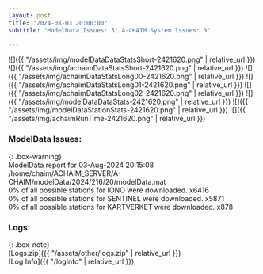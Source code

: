 ```yaml
---
layout: post
title: "2024-08-03 20:00:00"
subtitle: "ModelData Issues: 3; A-CHAIM System Issues: 0"

---
```


![]({{ "/assets/img/modelDataDataStatsShort-2421620.png" | relative_url }})
![]({{ "/assets/img/achaimDataStatsShort-2421620.png" | relative_url }})
![]({{ "/assets/img/achaimDataStatsLong00-2421620.png" | relative_url }})
![]({{ "/assets/img/achaimDataStatsLong01-2421620.png" | relative_url }})
![]({{ "/assets/img/achaimDataStatsLong02-2421620.png" | relative_url }})
![]({{ "/assets/img/modelDataDataStats-2421620.png" | relative_url }})
![]({{ "/assets/img/modelDataStationStats-2421620.png" | relative_url }})
![]({{ "/assets/img/achaimRunTime-2421620.png" | relative_url }})


### ModelData Issues:  
  
{: .box-warning}  
 ModelData report for 03-Aug-2024 20:15:08   
 /home/chaim/ACHAIM_SERVER/A-CHAIM/modelData/2024/216/20/modelData.mat   
 0% of all possible stations for IONO were downloaded. x6416   
 0% of all possible stations for SENTINEL were downloaded. x5871   
 0% of all possible stations for KARTVERKET were downloaded. x878   
  


### Logs:  
  
{: .box-note}  
[Logs.zip]({{ "/assets/other/logs.zip" | relative_url }})  
[Log Info]({{ "/logInfo" | relative_url }})  
